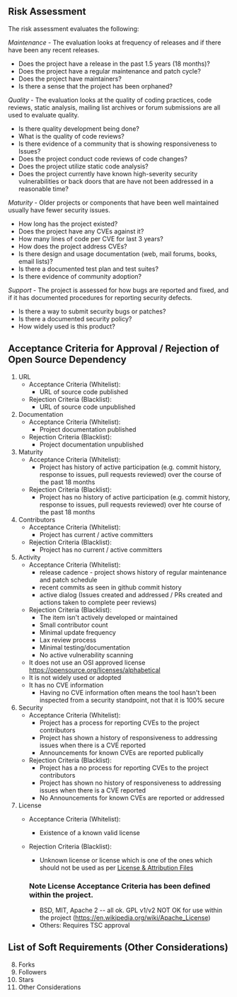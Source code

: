 ## Risk Assessment 
The risk assessment evaluates the following:

_Maintenance_ - The evaluation looks at frequency of releases and if there have been any recent releases.  
 - Does the project have a release in the past 1.5 years (18 months)?
 - Does the project have a regular maintenance and patch cycle?
 - Does the project have maintainers? 
 - Is there a sense that the project has been orphaned? 
 
_Quality_ - The evaluation looks at the quality of coding practices, code reviews, static analysis, mailing list archives or forum submissions are all used to evaluate quality.
 - Is there quality development being done? 
 - What is the quality of code reviews? 
 - Is there evidence of a community that is showing responsiveness to Issues?
 - Does the project conduct code reviews of code changes?
 - Does the project utilize static code analysis?
 - Does the project currently have known high-severity security vulnerabilities or back doors that are have not been addressed in a reasonable time?

_Maturity_ - Older projects or components that have been well maintained usually have fewer security issues.
 - How long has the project existed?
 - Does the project have any CVEs against it?
 - How many lines of code per CVE for last 3 years? 
 - How does the project address CVEs?
 - Is there design and usage documentation (web, mail forums, books, email lists)?
 - Is there a documented test plan and test suites?
 - Is there evidence of community adoption?
 
_Support_ - The project is assessed for how bugs are reported and fixed, and if it has documented procedures for reporting security defects.
- Is there a way to submit security bugs or patches?
- Is there a documented security policy? 
- How widely used is this product?

## Acceptance Criteria for Approval / Rejection of Open Source Dependency
1. URL
    - Acceptance Criteria (Whitelist): 
        - URL of source code published
    - Rejection Criteria (Blacklist):
        - URL of source code unpublished
2. Documentation
    - Acceptance Criteria (Whitelist):
        - Project documentation published 
    - Rejection Criteria (Blacklist):
        - Project documentation unpublished
3. Maturity
    - Acceptance Criteria (Whitelist):
        - Project has history of active participation (e.g. commit history, response to issues, pull requests reviewed) over the course of the past 18 months
    - Rejection Criteria (Blacklist):
        - Project has no history of active participation (e.g. commit history, response to issues, pull requests reviewed) over hte course of the past 18 months
4. Contributors
    - Acceptance Criteria (Whitelist):
        - Project has current / active committers
    - Rejection Criteria (Blacklist):
        - Project has no current / active committers
5. Activity
    - Acceptance Criteria (Whitelist):
        - release cadence - project shows history of regular maintenance and patch schedule
        - recent commits as seen in github commit history
        - active dialog (Issues created and addressed / PRs created and actions taken to complete peer reviews)
    - Rejection Criteria (Blacklist):
        - The item isn't actively developed or maintained 
        - Small contributor count
        - Minimal update frequency
        - Lax review process
        - Minimal testing/documentation
        - No active vulnerability scanning
    - It does not use an OSI approved license https://opensource.org/licenses/alphabetical
    - It is not widely used or adopted
    - It has no CVE information 
        - Having no CVE information often means the tool hasn't been inspected from a security standpoint, not that it is 100% secure
6. Security
    - Acceptance Criteria (Whitelist):
        - Project has a process for reporting CVEs to the project contributors
        - Project has shown a history of responsiveness to addressing issues when there is a CVE reported
        - Announcements for known CVEs are reported publically
    - Rejection Criteria (Blacklist): 
        - Project has a no process for reporting CVEs to the project contributors
        - Project has shown no history of responsiveness to addressing issues when there is a CVE reported
        - No Announcements for known CVEs are reported or addressed
7. License
    - Acceptance Criteria (Whitelist):
        - Existence of a known valid license
    - Rejection Criteria (Blacklist):
        - Unknown license or license which is one of the ones which should not be used as per [License & Attribution Files](https://en.wikipedia.org/wiki/Apache_License)
        
        ### Note License Acceptance Criteria has been defined within the project.      
         - BSD, MIT, Apache 2 -- all ok.  GPL v1/v2 NOT OK for use within the project (https://en.wikipedia.org/wiki/Apache_License)
         - Others: Requires TSC approval

## List of Soft Requirements (Other Considerations)
8. Forks
9. Followers
10. Stars
11. Other Considerations 
